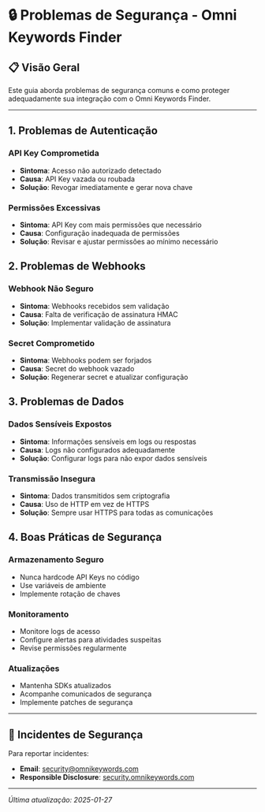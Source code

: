 # 🔒 **Problemas de Segurança - Omni Keywords Finder**

## 📋 Visão Geral

Este guia aborda problemas de segurança comuns e como proteger adequadamente sua integração com o Omni Keywords Finder.

---

## 1. **Problemas de Autenticação**

### **API Key Comprometida**
- **Sintoma**: Acesso não autorizado detectado
- **Causa**: API Key vazada ou roubada
- **Solução**: Revogar imediatamente e gerar nova chave

### **Permissões Excessivas**
- **Sintoma**: API Key com mais permissões que necessário
- **Causa**: Configuração inadequada de permissões
- **Solução**: Revisar e ajustar permissões ao mínimo necessário

## 2. **Problemas de Webhooks**

### **Webhook Não Seguro**
- **Sintoma**: Webhooks recebidos sem validação
- **Causa**: Falta de verificação de assinatura HMAC
- **Solução**: Implementar validação de assinatura

### **Secret Comprometido**
- **Sintoma**: Webhooks podem ser forjados
- **Causa**: Secret do webhook vazado
- **Solução**: Regenerar secret e atualizar configuração

## 3. **Problemas de Dados**

### **Dados Sensíveis Expostos**
- **Sintoma**: Informações sensíveis em logs ou respostas
- **Causa**: Logs não configurados adequadamente
- **Solução**: Configurar logs para não expor dados sensíveis

### **Transmissão Insegura**
- **Sintoma**: Dados transmitidos sem criptografia
- **Causa**: Uso de HTTP em vez de HTTPS
- **Solução**: Sempre usar HTTPS para todas as comunicações

## 4. **Boas Práticas de Segurança**

### **Armazenamento Seguro**
- Nunca hardcode API Keys no código
- Use variáveis de ambiente
- Implemente rotação de chaves

### **Monitoramento**
- Monitore logs de acesso
- Configure alertas para atividades suspeitas
- Revise permissões regularmente

### **Atualizações**
- Mantenha SDKs atualizados
- Acompanhe comunicados de segurança
- Implemente patches de segurança

---

## 🚨 **Incidentes de Segurança**

Para reportar incidentes:
- **Email**: security@omnikeywords.com
- **Responsible Disclosure**: [security.omnikeywords.com](https://security.omnikeywords.com)

---

*Última atualização: 2025-01-27* 